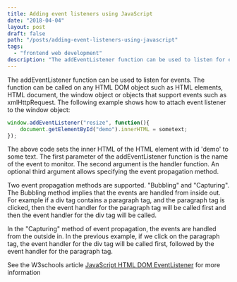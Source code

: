 ```yaml
---
title: Adding event listeners using JavaScript
date: "2018-04-04"
layout: post
draft: false
path: "/posts/adding-event-listeners-using-javascript"
tags:
  - "frontend web development"
description: "The addEventListener function can be used to listen for events. The function can be called on any HTML DOM object such as HTML elements, HTML document, the window object or objects that support events such as xmlHttpRequest. The following example shows how to attach event listener to the window object:"
---
```


The addEventListener function can be used to listen for events. The function can be called on any HTML DOM object such as HTML elements, HTML document, the window object or objects that support events such as xmlHttpRequest. The following example shows how to attach event listener to the window object:

```js
window.addEventListener("resize", function(){
    document.getElementById("demo").innerHTML = sometext;
});
```

The above code sets the inner HTML of the HTML element with id 'demo' to some text. The first parameter of the addEventListener function is the name of the event to monitor. The second argument is the handler function. An optional third argument allows specifying the event propagation method.

Two event propagation methods are supported. "Bubbling" and "Capturing". The Bubbling method implies that the events are handled from inside out. For example if a div tag contains a paragraph tag, and the paragraph tag is clicked, then the event handler for the paragraph tag will be called first and then the event handler for the div tag will be called.

In the "Capturing" method of event propagation, the events are handled from the outside in. In the previous example, if we click on the paragraph tag, the event handler for the div tag will be called first, followed by the event handler for the paragraph tag.

See the W3schools article [JavaScript HTML DOM EventListener](https://www.w3schools.com/js/js_htmldom_eventlistener.asp) for more information
